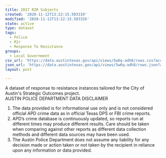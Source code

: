 ```yaml
---
title: 2017 R2R Subjects
created: '2020-11-12T13:22:15.503319'
modified: '2020-11-12T13:22:15.503326'
state: active
type: dataset
tags:
  - Police
  - R2r
  - Response To Resistance
groups:
  - Local Government
csv_url: 'https://data.austintexas.gov/api/views/5w6q-adh8/rows.csv?accessType=DOWNLOAD'
json_url: 'https://data.austintexas.gov/api/views/5w6q-adh8/rows.json?accessType=DOWNLOAD'
layout: post

---
```

A dataset of response to resistance instances tailored for the City of Austin's Strategic Outcomes project.  
AUSTIN POLICE DEPARTMENT DATA DISCLAIMER
1. The data provided is for informational use only and is not considered official APD crime data as in official Texas DPS or FBI crime reports.
2. APD’s crime database is continuously updated, so reports run at different times may produce different results. Care should be taken when comparing against other reports as different data collection methods and different data sources may have been used.
3. The Austin Police Department does not assume any liability for any decision made or action taken or not taken by the recipient in reliance upon any information or data provided.
